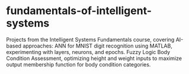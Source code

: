 # fundamentals-of-intelligent-systems
Projects from the Intelligent Systems Fundamentals course, covering AI-based approaches: ANN for MNIST digit recognition using MATLAB, experimenting with layers, neurons, and epochs. Fuzzy Logic Body Condition Assessment, optimizing height and weight inputs to maximize output membership function for body condition categories.

